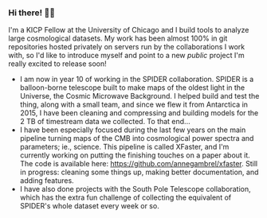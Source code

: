### Hi there! 👋:penguin:
I'm a KICP Fellow at the University of Chicago and I build tools to analyze large cosmological datasets. My work has been almost 100% in git repositories hosted privately on servers run by the collaborations I work with, so I'd like to introduce myself and point to a new *public* project I'm really excited to release soon!

* I am now in year 10 of working in the SPIDER collaboration. SPIDER is a balloon-borne telescope built to make maps of the oldest light in the Universe, the Cosmic Microwave Background. I helped build and test the thing, along with a small team, and since we flew it from Antarctica in 2015, I have been cleaning and compressing and building models for the 2 TB of timestream data we collected. To that end...
* I have been especially focused during the last few years on the main pipeline turning maps of the CMB into cosmological power spectra and parameters; ie., science. This pipeline is called XFaster, and I'm currently working on putting the finishing touches on a paper about it. The code is available here: https://github.com/annegambrel/xfaster. Still in progress: cleaning some things up, making better documentation, and adding features.
* I have also done projects with the South Pole Telescope collaboration, which has the extra fun challenge of collecting the equivalent of SPIDER's whole dataset every week or so.

<!--
**annegambrel/annegambrel** is a ✨ _special_ ✨ repository because its `README.md` (this file) appears on your GitHub profile.

Here are some ideas to get you started:

- 🔭 I’m currently working on ...
- 🌱 I’m currently learning ...
- 👯 I’m looking to collaborate on ...
- 🤔 I’m looking for help with ...
- 💬 Ask me about ...
- 📫 How to reach me: ...
- 😄 Pronouns: ...
- ⚡ Fun fact: ...
-->
